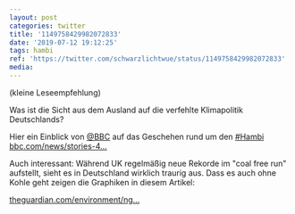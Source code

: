 ```yaml
---
layout: post
categories: twitter
title: '1149758429982072833'
date: '2019-07-12 19:12:25'
tags: hambi
ref: 'https://twitter.com/schwarzlichtwue/status/1149758429982072833'
media:
---
```

(kleine Leseempfehlung)

Was ist die Sicht aus dem Ausland auf die verfehlte Klimapolitik Deutschlands? 

Hier ein Einblick von [@BBC](https://twitter.com/BBC) auf das Geschehen rund um den [#Hambi](/t/hambi)  [bbc.com/news/stories-4…](https://www.bbc.com/news/stories-48931062) 


Auch interessant: Während UK regelmäßig neue Rekorde im "coal free run" aufstellt, sieht es in Deutschland wirklich traurig aus. Dass es auch ohne Kohle geht zeigen die Graphiken in diesem Artikel:

[theguardian.com/environment/ng…](https://www.theguardian.com/environment/ng-interactive/2019/may/25/the-power-switch-tracking-britains-record-coal-free-run) 

